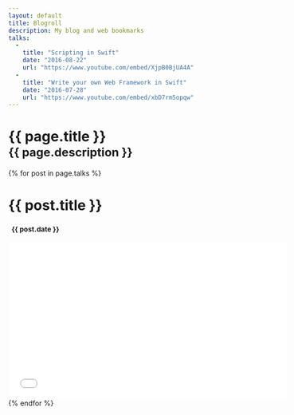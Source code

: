 ```yaml
---
layout: default
title: Blogroll
description: My blog and web bookmarks
talks:
  -
    title: "Scripting in Swift"
    date: "2016-08-22"
    url: "https://www.youtube.com/embed/XjpB0BjUA4A"
  -
    title: "Write your own Web Framework in Swift"
    date: "2016-07-28"
    url: "https://www.youtube.com/embed/xbD7rm5opqw"
---
```


<h1>{{ page.title }}<br/><small>{{ page.description }}</small></h1>

{% for post in page.talks %}
<h1>{{ post.title }}</h1> 
<h3>
  <small>
    <i class="fa fa-calendar"></i>&nbsp; {{ post.date }}
  </small>
</h3>
<iframe width="560" height="315" src={{ post.url }} frameborder="0" allowfullscreen></iframe>   
<div class="clearfix divider"></div>
{% endfor %}
